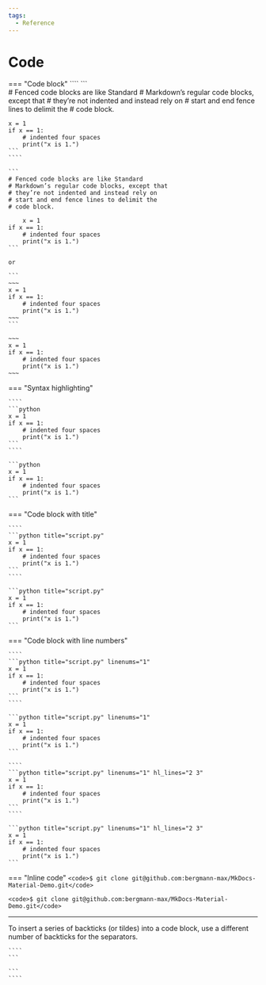 ```yaml
---
tags:
  - Reference
---
```


# Code

=== "Code block"
    ````
    ```  
    # Fenced code blocks are like Standard
    # Markdown’s regular code blocks, except that
    # they’re not indented and instead rely on
    # start and end fence lines to delimit the
    # code block.
    
    x = 1
    if x == 1:
        # indented four spaces
        print("x is 1.")
    ```
    ````

    ``` 
    # Fenced code blocks are like Standard
    # Markdown’s regular code blocks, except that
    # they’re not indented and instead rely on
    # start and end fence lines to delimit the
    # code block.
    
        x = 1
    if x == 1:
        # indented four spaces
        print("x is 1.")
    ```
    
    or

    ```
    ~~~
    x = 1
    if x == 1:
        # indented four spaces
        print("x is 1.")
    ~~~
    ```
    
    ~~~
    x = 1
    if x == 1:
        # indented four spaces
        print("x is 1.")
    ~~~
    
=== "Syntax highlighting"

    ````
    ```python
    x = 1
    if x == 1:
        # indented four spaces
        print("x is 1.")
    ```
    ````
    
    ```python
    x = 1
    if x == 1:
        # indented four spaces
        print("x is 1.")
    ```  

=== "Code block with title"

    ````
    ```python title="script.py"
    x = 1
    if x == 1:
        # indented four spaces
        print("x is 1.")
    ```
    ````
    
    ```python title="script.py"
    x = 1
    if x == 1:
        # indented four spaces
        print("x is 1.")
    ```  

=== "Code block with line numbers"

    ````
    ```python title="script.py" linenums="1"
    x = 1
    if x == 1:
        # indented four spaces
        print("x is 1.")
    ```
    ````
    
    ```python title="script.py" linenums="1"
    x = 1
    if x == 1:
        # indented four spaces
        print("x is 1.")
    ```

    ````
    ```python title="script.py" linenums="1" hl_lines="2 3"
    x = 1
    if x == 1:
        # indented four spaces
        print("x is 1.")
    ```
    ````
    
    ```python title="script.py" linenums="1" hl_lines="2 3"
    x = 1
    if x == 1:
        # indented four spaces
        print("x is 1.")
    ```    

=== "Inline code"
    ```
    <code>$ git clone git@github.com:bergmann-max/MkDocs-Material-Demo.git</code>
    ```
    
    <code>$ git clone git@github.com:bergmann-max/MkDocs-Material-Demo.git</code>

***


To insert a series of backticks (or tildes) into a code block, use a different number of backticks for the separators.
`````
````
```

```
````
`````
